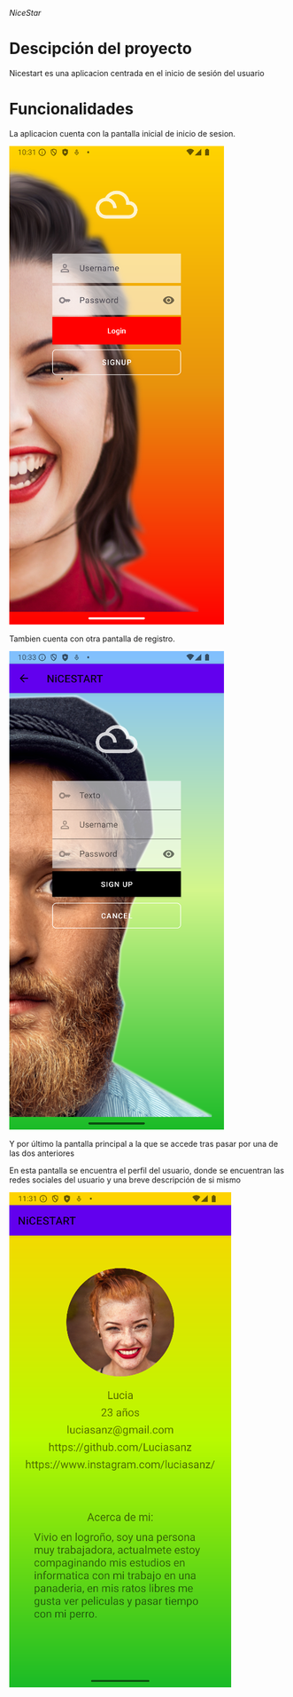 <em> NiceStar </em>
<h1>Descipción del proyecto</h1>
    <p>Nicestart es una aplicacion centrada en el inicio de sesión del usuario</p>
<h1>Funcionalidades</h1>
    <p>La aplicacion cuenta con la pantalla inicial de inicio de sesion.</p>
    <img src="img/Login.png" alt="login">
    <p>Tambien cuenta con otra pantalla de registro.</p>
    <img src="img/Signup.png" alt="singup">
    <p>Y por último la pantalla principal a la que se accede tras pasar por una de las dos anteriores</p>
    <p>En esta pantalla se encuentra el perfil del usuario, donde se encuentran las redes sociales del usuario y una breve descripción de si mismo</p>
    <img src="img/Perfil.png" alt="Profile">
